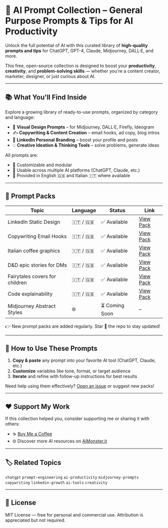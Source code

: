 # 🚀 AI Prompt Collection – General Purpose Prompts & Tips for AI Productivity

Unlock the full potential of AI with this curated library of **high-quality prompts and tips** for ChatGPT, GPT-4, Claude, Midjourney, DALL·E, and more.

This free, open-source collection is designed to boost your **productivity**, **creativity**, and **problem-solving skills** — whether you're a content creator, marketer, designer, or just curious about AI.

---

## 📚 What You'll Find Inside

Explore a growing library of ready-to-use prompts, organized by category and language:

- 🎨 **Visual Design Prompts** – for Midjourney, DALL·E, Firefly, Ideogram
- ✍️ **Copywriting & Content Creation** – email hooks, ad copy, blog intros
- 💼 **LinkedIn Personal Branding** – boost your profile and posts
- 💡 **Creative Ideation & Thinking Tools** – solve problems, generate ideas

All prompts are:
- 🔹 Customizable and modular
- 🔹 Usable across multiple AI platforms (ChatGPT, Claude, etc.)
- 🔹 Provided in English 🇬🇧 and Italian 🇮🇹 where available

---

## 📁 Prompt Packs

| Topic                      | Language     | Status      | Link                        |
|---------------------------|--------------|-------------|-----------------------------|
| LinkedIn Static Design    | 🇮🇹 / 🇬🇧     | ✅ Available | [View Pack](./linkedin-design/) |
| Copywriting Email Hooks   | 🇮🇹 / 🇬🇧     | ✅ Available | [View Pack](./email-copywriting/) |
| Italian coffee graphics   | 🇮🇹 / 🇬🇧     | ✅ Available | [View Pack](./italian-coffee/) |
| D&D epic stories for DMs   | 🇮🇹 / 🇬🇧     | ✅ Available | [View Pack](./dnd-epic-stories/) |
| Fairytales covers for children   | 🇮🇹 / 🇬🇧     | ✅ Available | [View Pack](./fairy-tales-covers/) |
| Code explainability   | 🇮🇹 / 🇬🇧     | ✅ Available | [View Pack](./code-explainability/) |
| Midjourney Abstract Styles | 🌐           | ⏳ Coming Soon | – |

👉 New prompt packs are added regularly. Star 🌟 the repo to stay updated!

---

## 💌 How to Use These Prompts

1. **Copy & paste** any prompt into your favorite AI tool (ChatGPT, Claude, etc.)
2. **Customize** variables like tone, format, or target audience
3. **Iterate** and refine with follow-up instructions for best results

Need help using them effectively? [Open an issue](https://github.com/nerve-geass/general-purpose-prompt-and-tips/issues) or suggest new packs!

---

## ❤️ Support My Work

If this collection helped you, consider supporting me or sharing it with others:

- ☕ [Buy Me a Coffee](https://coff.ee/federicogiudici)
- 🌐 Discover more AI resources on [AiMonster.it](https://aimonster.it)

---

## 🏷️ Related Topics

`chatgpt` `prompt-engineering` `ai-productivity` `midjourney-prompts` `copywriting` `linkedin-growth` `ai-tools` `creativity`

---

## 📄 License

MIT License — free for personal and commercial use. Attribution is appreciated but not required.
